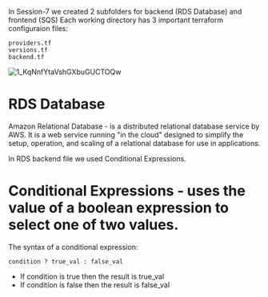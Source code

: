 In Session-7 we created 2 subfolders for backend (RDS Database) and frontend (SQS)
Each working directory has 3 important terraform configuraion files:
```
providers.tf
versions.tf
backend.tf
```

![1_KqNnfYtaVshGXbuGUCTOQw](https://user-images.githubusercontent.com/85028974/198358920-7282333b-c9fc-42a0-b4c0-c897595184c2.png)
# RDS Database

Amazon Relational Database - is a distributed relational database service by AWS.
It is a web service running "in the cloud" designed to simplify the setup, operation, and scaling of a relational database for use in applications.

In RDS backend file we used Conditional Expressions.
# Conditional Expressions -  uses the value of a boolean expression to select one of two values.
The syntax of a conditional expression:
```
condition ? true_val : false_val
```
* If condition is true then the result is true_val
* If condition is false then the result is false_val

